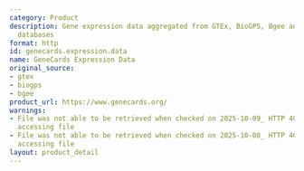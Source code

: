 ```yaml
---
category: Product
description: Gene expression data aggregated from GTEx, BioGPS, Bgee and other expression
  databases
format: http
id: genecards.expression.data
name: GeneCards Expression Data
original_source:
- gtex
- biogps
- bgee
product_url: https://www.genecards.org/
warnings:
- File was not able to be retrieved when checked on 2025-10-09_ HTTP 403 error when
  accessing file
- File was not able to be retrieved when checked on 2025-10-08_ HTTP 403 error when
  accessing file
layout: product_detail
---
```

